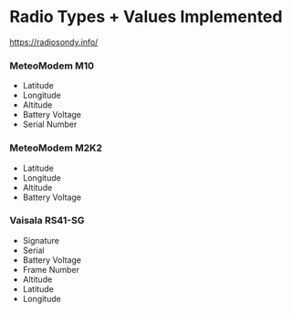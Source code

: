 # Radio Types + Values Implemented

https://radiosondy.info/

### MeteoModem M10 
* Latitude
* Longitude
* Altitude
* Battery Voltage
* Serial Number

### MeteoModem M2K2
* Latitude
* Longitude
* Altitude
* Battery Voltage

### Vaisala RS41-SG
* Signature
* Serial
* Battery Voltage
* Frame Number
* Altitude
* Latitude
* Longitude



